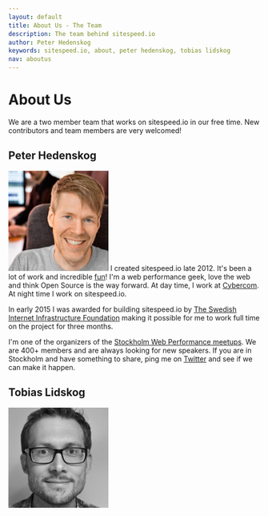 ```yaml
---
layout: default
title: About Us - The Team
description: The team behind sitespeed.io
author: Peter Hedenskog
keywords: sitespeed.io, about, peter hedenskog, tobias lidskog
nav: aboutus
---
```


# About Us

We are a two member team that works on sitespeed.io in our free time. New contributors and team members are very welcomed!


## Peter Hedenskog
<img src="peter.jpg" class="photo pull-left" width="200" height="200">  I created sitespeed.io late 2012. It's been a lot of work and incredible [fun](http://www.peterhedenskog.com/blog/2015/02/building-a-new-sitespeed.io/)! I'm a web performance geek, love the web and think Open Source is the way forward. At day time, I work at [Cybercom](http://www.cybercom.com/). At night time I work on sitespeed.io.

In early 2015 I was awarded for building sitespeed.io by [The Swedish Internet Infrastructure Foundation](https://www.iis.se/english/about-se/) making it possible for me to work full time on the project for three months.

I'm one of the organizers of the [Stockholm Web Performance meetups](http://www.meetup.com/Stockholm-Web-Performance-Group/). We are 400+ members and are always looking for new speakers. If you are in Stockholm and have something to share, ping me on <a href="https://twitter.com/soulislove">Twitter</a> and see if we can make it happen.


## Tobias Lidskog
<img src="tobias.jpg" class="photo pull-left" width="200" height="200">
